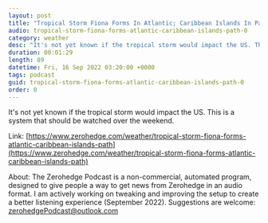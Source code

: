 ```yaml
---
layout: post
title: "Tropical Storm Fiona Forms In Atlantic; Caribbean Islands In Path "
audio: tropical-storm-fiona-forms-atlantic-caribbean-islands-path-0
category: weather
desc: "It's not yet known if the tropical storm would impact the US. This is a system that should be watched over the weekend. "
duration: 00:01:29
length: 89
datetime: Fri, 16 Sep 2022 03:20:00 +0000
tags: podcast
guid: tropical-storm-fiona-forms-atlantic-caribbean-islands-path-0
order: 0
---
```

It's not yet known if the tropical storm would impact the US. This is a system that should be watched over the weekend. 

Link: [https://www.zerohedge.com/weather/tropical-storm-fiona-forms-atlantic-caribbean-islands-path](https://www.zerohedge.com/weather/tropical-storm-fiona-forms-atlantic-caribbean-islands-path)

About: The Zerohedge Podcast is a non-commercial, automated program, designed to give people a way to get news from Zerohedge in an audio format.  I am actively working on tweaking and improving the setup to create a better listening experience (September 2022).  Suggestions are welcome: [zerohedgePodcast@outlook.com](mailto:zerohedgePodcast@outlook.com)